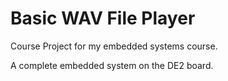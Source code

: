 Basic WAV File Player
========================

Course Project for my embedded systems course.

A complete embedded system on the DE2 board.

